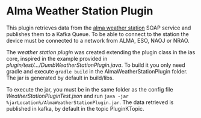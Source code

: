 # Alma Weather Station Plugin

This plugin retrieves data from the [alma weather station](http://weather.aiv.alma.cl/ws_weather.php) SOAP service and publishes them to a Kafka Queue. To be able to connect to the station the device must be connected to a network from ALMA, ESO, NAOJ or NRAO.

The _weather station plugin_ was created extending the plugin class in the ias core, inspired in the example provided in _plugin/test/.../DumbWeatherStationPlugin.java_. To build it you only need gradle and execute `gradle build` in the AlmaWeatherStationPlugin folder. The jar is generated by default in build/libs.

To execute the jar, you must be in the same folder as the config file _WeatherStationPluginTest.json_ and run `java -jar %jarLocation%/AlmaWeatherStationPlugin.jar`. The data retrieved is published in kafka, by default in the topic PluginKTopic.
